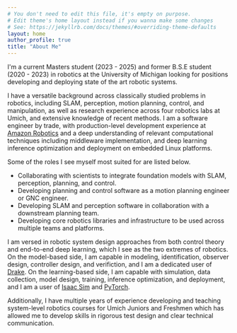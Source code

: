 ```yaml
---
# You don't need to edit this file, it's empty on purpose.
# Edit theme's home layout instead if you wanna make some changes
# See: https://jekyllrb.com/docs/themes/#overriding-theme-defaults
layout: home
author_profile: true
title: "About Me"
---
```


I'm a current Masters student (2023 - 2025) and former B.S.E student (2020 - 2023) in robotics at the University of Michigan looking for positions developing and deploying state of the art robotic systems. 

I have a versatile background across classically studied problems in robotics, including SLAM, perception, motion planning, control, and manipulation, as well as research experience across four robotics labs at Umich, and extensive knowledge of recent methods. I am a software engineer by trade, with production-level development experience at [Amazon Robotics](https://amazon.jobs/en/teams/amazon-robotics) and a deep understanding of relevant computational techniques including middleware implementation, and deep learning inference optimization and deployment on embedded Linux platforms.

Some of the roles I see myself most suited for are listed below.
 - Collaborating with scientists to integrate foundation models with SLAM, perception, planning, and control. 
 - Developing planning and control software as a motion planning engineer or GNC engineer.
 - Developing SLAM and perception software in collaboration with a downstream planning team. 
 - Developing core robotics libraries and infrastructure to be used across multiple teams and platforms.

I am versed in robotic system design approaches from both control theory and end-to-end deep learning, which I see as the two extremes of robotics. On the model-based side, I am capable in modeling, identification, observer design, controller design, and verifiction, and I am a dedicated user of [Drake](https://drake.mit.edu/). On the learning-based side, I am capable with simulation, data collection, model design, training, inference optimization, and deployment, and I am a user of [Isaac Sim](https://developer.nvidia.com/isaac/sim) and [PyTorch](https://pytorch.org/).

Additionally, I have multiple years of experience developing and teaching system-level robotics courses for Umich Juniors and Freshmen which has allowed me to develop skills in rigorous test design and clear technical communication.

<!-- I am a current Masters student (2023 - 2025) and former B.S.E student (2020 - 2023) in robotics at the University of Michigan. I've briefly spent time in a number of robotics labs, but I am currently and most steadfastly a member of the Lab for Progress advised by Prof. Odest Chadwicke Jenkins.

## Interests

I'm interested in studying robotics at the system level. I'm particularly interested in creating systems where perception and action are tightly integrated but can be carefully analyzed. I'm also interested in infrastructure for deploying and maintaining these systems, including task specification, model-based pipelines, and data collection. Dynamical systems theory and control theory provide a rich language for analyzing the feedback that must exist between perception and action. However, rather than tracking a reference, robots demand the much more general goal of task completion. Deep learning is undoubtedly a vital tool for describing and acheiving this more abstract goal. As such, I'm invested in mastering and leveraging ideas from both worlds. My research interests are summarized below. 

- **Robotics:** Robust control, robust perception, imitation learning, self-supervised learning. 
- **Deep Learning:** Neural network analysis, deep generative modeling, representation learning.

More casually, I enjoy software engineering -- especially when it lets me learn more about the amazing computational infrastructure on which robots are built. I'm also passionate about robotics education. I was one of the first two to graduate from Michigan's undergraduate program in robotics, and benefitted from it immensely. During my time in the Lab for Progress I've met a few very special people who have both inspired me and enabled me to give back through contributions to open source courses. My professionally relevant non-research interests are summarized below. 

- **Software:** Robot middleware, ML compilers, Linux kernel development.
- **Education:** Undergraduate robotics education, open source course development. -->
